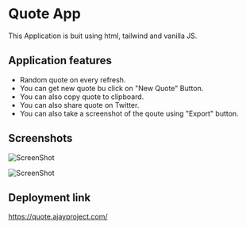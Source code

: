 # Quote App

This Application is buit using html, tailwind and vanilla JS.

## Application features

- Random quote on every refresh.
- You can get new quote bu click on "New Quote" Button.
- You can also copy quote to clipboard.
- You can also share quote on Twitter.
- You can also take a screenshot of the qoute using "Export" button.

## Screenshots

![ScreenShot](https://i.postimg.cc/Q96hxcGR/Screenshot-2025-03-16-at-10-44-21-PM.png)

![ScreenShot](https://i.postimg.cc/RqFvppw9/Screenshot-2025-03-16-at-10-44-45-PM.png)

## Deployment link

https://quote.ajayproject.com/
